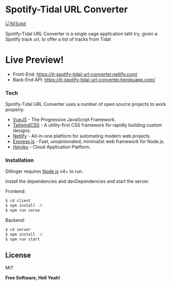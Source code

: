 # Spotify-Tidal URL Converter

[![N|Solid](https://cldup.com/dTxpPi9lDf.thumb.png)](https://nodesource.com/products/nsolid)

Spotify-Tidal URL Converter is a single oage application taht try, given a Spotify track url, to offer a list of tracks from Tidal

# Live Preview!

- Front-End: https://jt-spotify-tidal-url-converter.netlify.com/
- Back-End API: https://jt-spotify-tidal-url-converter.herokuapp.com/

### Tech

Spotify-Tidal URL Converter uses a number of open source projects to work properly:

- [VueJS](https://vuejs.org) - The Progressive JavaScript Framework.
- [TailwindCSS](https://tailwindcss.com/) - A utility-first CSS framework for rapidly building custom designs.
- [Netlify](https://www.netlify.com/) - All-in-one platform for automating modern web projects.
- [Express.js](https://expressjs.com/) - Fast, unopinionated, minimalist web framework for Node.js.
- [Heroku](https://www.heroku.com) - Cloud Application Platform.

### Installation

Dillinger requires [Node.js](https://nodejs.org/) v4+ to run.

Install the dependencies and devDependencies and start the server.

Frontend:

```sh
$ cd client
$ npm install -d
$ npm run serve
```

Backend:

```sh
$ cd server
$ npm install -d
$ npm run start
```

## License

MIT

**Free Software, Hell Yeah!**
